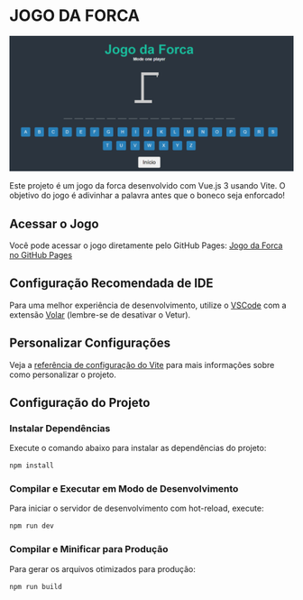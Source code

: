 # JOGO DA FORCA

![Jogo da Forca](./src/assets/jogo.png)

Este projeto é um jogo da forca desenvolvido com Vue.js 3 usando Vite. O objetivo do jogo é adivinhar a palavra antes que o boneco seja enforcado!

## Acessar o Jogo

Você pode acessar o jogo diretamente pelo GitHub Pages: [Jogo da Forca no GitHub Pages](https://leonardocigalotti.github.io/hangman/)

## Configuração Recomendada de IDE

Para uma melhor experiência de desenvolvimento, utilize o [VSCode](https://code.visualstudio.com/) com a extensão [Volar](https://marketplace.visualstudio.com/items?itemName=Vue.volar) (lembre-se de desativar o Vetur).

## Personalizar Configurações

Veja a [referência de configuração do Vite](https://vitejs.dev/config/) para mais informações sobre como personalizar o projeto.

## Configuração do Projeto

### Instalar Dependências

Execute o comando abaixo para instalar as dependências do projeto:

```sh
npm install
```

### Compilar e Executar em Modo de Desenvolvimento

Para iniciar o servidor de desenvolvimento com hot-reload, execute:

```sh
npm run dev
```

### Compilar e Minificar para Produção

Para gerar os arquivos otimizados para produção:

```sh
npm run build
```
